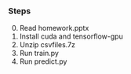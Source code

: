 ### Steps

0. Read homework.pptx
1. Install cuda and tensorflow-gpu
2. Unzip csvfiles.7z
3. Run train.py
4. Run predict.py

